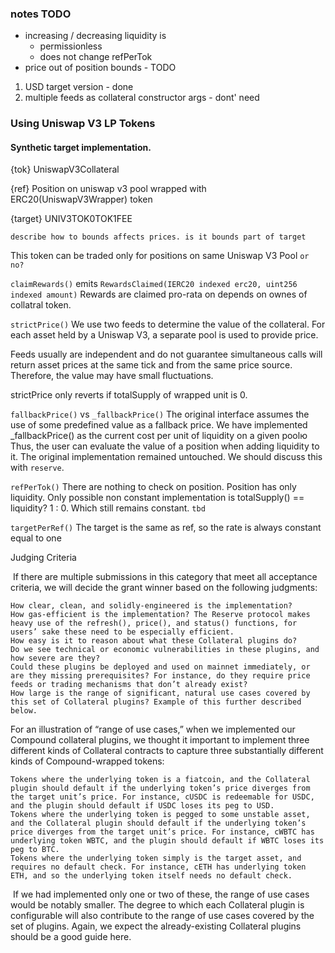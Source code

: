 
### notes TODO
* increasing / decreasing liquidity is
  * permissionless
  * does not change refPerTok
* price out of position bounds - TODO
1. USD target version - done
1. multiple feeds as collateral constructor args - dont' need


### Using Uniswap V3 LP Tokens

#### Synthetic target implementation.

{tok} UniswapV3Collateral

{ref} Position on uniswap v3 pool wrapped with ERC20(UniswapV3Wrapper) token

{target} UNIV3TOK0TOK1FEE

`describe how to bounds affects prices. is it bounds part of target`

This token can be traded only for positions on same Uniswap V3 Pool `or no?`

`claimRewards()` emits `RewardsClaimed(IERC20 indexed erc20, uint256 indexed amount)`
Rewards are claimed pro-rata on depends on ownes of collatral token.

`strictPrice()`
We use two feeds to determine the value of the collateral. For each asset held by a Uniswap V3, a separate pool is used to provide price.

Feeds usually are independent and do not guarantee simultaneous calls will return asset prices at the same tick and from the same price source. Therefore, the value may have small fluctuations.

strictPrice only reverts if totalSupply of wrapped unit is 0.

`fallbackPrice()` vs
`_fallbackPrice()`
The original interface assumes the use of some predefined value as a fallback price.
We have implemented \_fallbackPrice() as the current cost per unit of liquidity on a given poolю Thus, the user can evaluate the value of a position when adding liquidity to it. The original implementation remained untouched. We should discuss this with `reserve`.

`refPerTok()`
There are nothing to check on position. Position has only liquidity.
Only possible non constant implementation is totalSupply() == liquidity? 1 : 0. Which still remains constant. `tbd`

`targetPerRef()`
The target is the same as ref, so the rate is always constant equal to one

Judging Criteria

​ If there are multiple submissions in this category that meet all acceptance criteria, we will decide the grant winner based on the following judgments: ​

    How clear, clean, and solidly-engineered is the implementation?
    How gas-efficient is the implementation? The Reserve protocol makes heavy use of the refresh(), price(), and status() functions, for users’ sake these need to be especially efficient.
    How easy is it to reason about what these Collateral plugins do?
    Do we see technical or economic vulnerabilities in these plugins, and how severe are they?
    Could these plugins be deployed and used on mainnet immediately, or are they missing prerequisites? For instance, do they require price feeds or trading mechanisms that don’t already exist?
    How large is the range of significant, natural use cases covered by this set of Collateral plugins? Example of this further described below. ​

For an illustration of “range of use cases,” when we implemented our Compound collateral plugins, we thought it important to implement three different kinds of Collateral contracts to capture three substantially different kinds of Compound-wrapped tokens:

    Tokens where the underlying token is a fiatcoin, and the Collateral plugin should default if the underlying token’s price diverges from the target unit’s price. For instance, cUSDC is redeemable for USDC, and the plugin should default if USDC loses its peg to USD.
    Tokens where the underlying token is pegged to some unstable asset, and the Collateral plugin should default if the underlying token’s price diverges from the target unit’s price. For instance, cWBTC has underlying token WBTC, and the plugin should default if WBTC loses its peg to BTC.
    Tokens where the underlying token simply is the target asset, and requires no default check. For instance, cETH has underlying token ETH, and so the underlying token itself needs no default check.

​ If we had implemented only one or two of these, the range of use cases would be notably smaller. The degree to which each Collateral plugin is configurable will also contribute to the range of use cases covered by the set of plugins. Again, we expect the already-existing Collateral plugins should be a good guide here. ​
